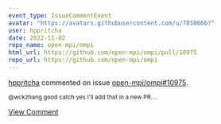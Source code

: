 ```yaml
---
event_type: IssueCommentEvent
avatar: "https://avatars.githubusercontent.com/u/7818666?"
user: hppritcha
date: 2022-11-02
repo_name: open-mpi/ompi
html_url: https://github.com/open-mpi/ompi/pull/10975
repo_url: https://github.com/open-mpi/ompi
---
```


<a href='https://github.com/hppritcha' target='_blank'>hppritcha</a> commented on issue <a href='https://github.com/open-mpi/ompi/pull/10975' target='_blank'>open-mpi/ompi#10975</a>.

<small>@wckzhang good catch yes I'll add that in a new PR....</small>

<a href='https://github.com/open-mpi/ompi/pull/10975' target='_blank'>View Comment</a>